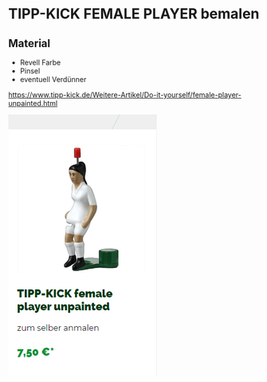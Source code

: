 # TIPP-KICK FEMALE PLAYER bemalen

## Material

+ Revell Farbe
+ Pinsel
+ eventuell Verdünner

<https://www.tipp-kick.de/Weitere-Artikel/Do-it-yourself/female-player-unpainted.html>

![Kickerin weiß](images/female.jpg)
